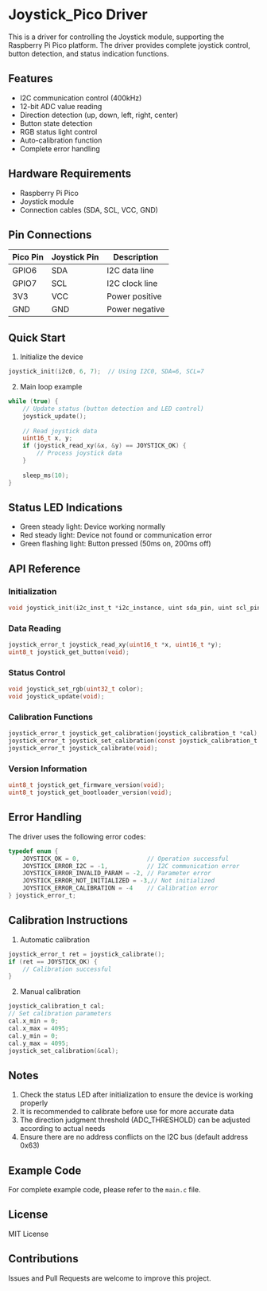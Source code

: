# Joystick_Pico Driver

This is a driver for controlling the Joystick module, supporting the Raspberry Pi Pico platform. The driver provides complete joystick control, button detection, and status indication functions.

## Features

- I2C communication control (400kHz)
- 12-bit ADC value reading
- Direction detection (up, down, left, right, center)
- Button state detection
- RGB status light control
- Auto-calibration function
- Complete error handling

## Hardware Requirements

- Raspberry Pi Pico
- Joystick module
- Connection cables (SDA, SCL, VCC, GND)

## Pin Connections

| Pico Pin | Joystick Pin | Description |
|----------|--------------|------|
| GPIO6    | SDA          | I2C data line |
| GPIO7    | SCL          | I2C clock line |
| 3V3      | VCC          | Power positive |
| GND      | GND          | Power negative |

## Quick Start

1. Initialize the device
```c
joystick_init(i2c0, 6, 7);  // Using I2C0, SDA=6, SCL=7
```

2. Main loop example
```c
while (true) {
    // Update status (button detection and LED control)
    joystick_update();
    
    // Read joystick data
    uint16_t x, y;
    if (joystick_read_xy(&x, &y) == JOYSTICK_OK) {
        // Process joystick data
    }
    
    sleep_ms(10);
}
```

## Status LED Indications

- Green steady light: Device working normally
- Red steady light: Device not found or communication error
- Green flashing light: Button pressed (50ms on, 200ms off)

## API Reference

### Initialization
```c
void joystick_init(i2c_inst_t *i2c_instance, uint sda_pin, uint scl_pin);
```

### Data Reading
```c
joystick_error_t joystick_read_xy(uint16_t *x, uint16_t *y);
uint8_t joystick_get_button(void);
```

### Status Control
```c
void joystick_set_rgb(uint32_t color);
void joystick_update(void);
```

### Calibration Functions
```c
joystick_error_t joystick_get_calibration(joystick_calibration_t *cal);
joystick_error_t joystick_set_calibration(const joystick_calibration_t *cal);
joystick_error_t joystick_calibrate(void);
```

### Version Information
```c
uint8_t joystick_get_firmware_version(void);
uint8_t joystick_get_bootloader_version(void);
```

## Error Handling

The driver uses the following error codes:
```c
typedef enum {
    JOYSTICK_OK = 0,                   // Operation successful
    JOYSTICK_ERROR_I2C = -1,           // I2C communication error
    JOYSTICK_ERROR_INVALID_PARAM = -2, // Parameter error
    JOYSTICK_ERROR_NOT_INITIALIZED = -3,// Not initialized
    JOYSTICK_ERROR_CALIBRATION = -4    // Calibration error
} joystick_error_t;
```

## Calibration Instructions

1. Automatic calibration
```c
joystick_error_t ret = joystick_calibrate();
if (ret == JOYSTICK_OK) {
    // Calibration successful
}
```

2. Manual calibration
```c
joystick_calibration_t cal;
// Set calibration parameters
cal.x_min = 0;
cal.x_max = 4095;
cal.y_min = 0;
cal.y_max = 4095;
joystick_set_calibration(&cal);
```

## Notes

1. Check the status LED after initialization to ensure the device is working properly
2. It is recommended to calibrate before use for more accurate data
3. The direction judgment threshold (ADC_THRESHOLD) can be adjusted according to actual needs
4. Ensure there are no address conflicts on the I2C bus (default address 0x63)

## Example Code

For complete example code, please refer to the `main.c` file.

## License

MIT License

## Contributions

Issues and Pull Requests are welcome to improve this project. 